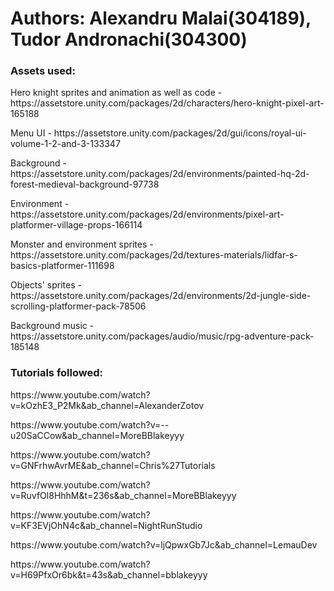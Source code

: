 <h1>
  Authors: Alexandru Malai(304189), Tudor Andronachi(304300)
</h1>

<h3>
  Assets used:
</h3>

<p>Hero knight sprites and animation as well as code  - https://assetstore.unity.com/packages/2d/characters/hero-knight-pixel-art-165188</p>
<p>Menu UI - https://assetstore.unity.com/packages/2d/gui/icons/royal-ui-volume-1-2-and-3-133347</p>
<p>Background - https://assetstore.unity.com/packages/2d/environments/painted-hq-2d-forest-medieval-background-97738</p>
<p>Environment - https://assetstore.unity.com/packages/2d/environments/pixel-art-platformer-village-props-166114</p>
<p>Monster and environment sprites - https://assetstore.unity.com/packages/2d/textures-materials/lidfar-s-basics-platformer-111698</p>
<p>Objects' sprites - https://assetstore.unity.com/packages/2d/environments/2d-jungle-side-scrolling-platformer-pack-78506</p>
<p>Background music - https://assetstore.unity.com/packages/audio/music/rpg-adventure-pack-185148</p>

<h3>
  Tutorials followed:
</h3>
<p>https://www.youtube.com/watch?v=kOzhE3_P2Mk&ab_channel=AlexanderZotov</p>
<p>https://www.youtube.com/watch?v=--u20SaCCow&ab_channel=MoreBBlakeyyy</p>
<p>https://www.youtube.com/watch?v=GNFrhwAvrME&ab_channel=Chris%27Tutorials</p>
<p>https://www.youtube.com/watch?v=RuvfOl8HhhM&t=236s&ab_channel=MoreBBlakeyyy</p>
<p>https://www.youtube.com/watch?v=KF3EVjOhN4c&ab_channel=NightRunStudio</p>
<p>https://www.youtube.com/watch?v=ljQpwxGb7Jc&ab_channel=LemauDev</p>
<p>https://www.youtube.com/watch?v=H69PfxOr6bk&t=43s&ab_channel=bblakeyyy</p>

